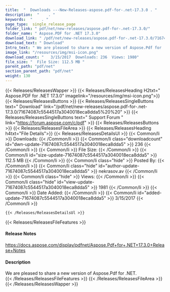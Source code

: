 ```yaml
---
title:  "  Downloads ---New-Releases-aspose.pdf-for-.net-17.3.0 . " 
description:  "    . " 
keywords:  "    . " 
page_type:  single_release_page
folder_link: " pdf/net/new-releases/aspose.pdf-for-.net-17.3.0/"
folder_name: " Aspose.PDF for .NET 17.3.0"
download_link: " /pdf/net/new-releases/aspose.pdf-for-.net-17.3.0/71674087c5544517a3040018eca8dda5"
download_text: " Download"
Intro_text: " We are pleased to share a new version of Aspose.Pdf for .NET."
image_link: "/resources/img/msi-icon.png"
download_count: "   3/15/2017  Downloads: 236  Views: 1980"
file_size: "  File Size: 112.5 MB "
parent_path: "pdf/net"
section_parent_path: "pdf/net"
weight: 130 
---
```


{{< Releases/ReleasesWapper >}}
  {{< Releases/ReleasesHeading H2txt=" Aspose.PDF for .NET 17.3.0" imagelink="/resources/img/msi-icon.png">}}
  {{< Releases/ReleasesButtons >}}
    {{< Releases/ReleasesSingleButtons text=" Download" link="/pdf/net/new-releases/aspose.pdf-for-.net-17.3.0/71674087c5544517a3040018eca8dda5%20%20" >}}
    {{< Releases/ReleasesSingleButtons text=" Support Forum " link="https://forum.aspose.com/c/pdf" >}}
  {{< Releases/ReleasesButtons >}}
  {{< Releases/ReleasesFileArea >}}
    {{< Releases/ReleasesHeading h4txt="File Details">}}
    {{< Releases/ReleasesDetailsUl >}}
            {{< Common/li  >}} Downloads: {{< /Common/li >}} 
      {{< Common/li class="downloadcount" id="dwn-update-71674087c5544517a3040018eca8dda5" >}} 236 {{< /Common/li >}} 
      {{< Common/li  >}} File Size: {{< /Common/li >}} 
      {{< Common/li id="size-update-71674087c5544517a3040018eca8dda5" >}} 112.5 MB {{< /Common/li >}} 
      {{< Common/li  class="hide" >}} Posted By: {{< /Common/li >}} 
      {{< Common/li class="hide" id="author-update-71674087c5544517a3040018eca8dda5" >}} nekrasov.av {{< /Common/li >}} 
      {{< Common/li class="hide"  >}} Views: {{< /Common/li >}} 
      {{< Common/li class="hide" id="view-update-71674087c5544517a3040018eca8dda5" >}} 1981 {{< /Common/li >}} 
      {{< Common/li  >}} Date Added: {{< /Common/li >}} 
      {{< Common/li id="added-update-71674087c5544517a3040018eca8dda5" >}} 3/15/2017 {{< /Common/li >}} 

    {{< /Releases/ReleasesDetailsUl >}}

  {{< Releases/ReleasesFileFeatures >}}
      <h4>Release Notes</h4><div><a href="https://docs.aspose.com/display/pdfnet/Aspose.Pdf+for+.NET+17.3.0+Release+Notes">https://docs.aspose.com/display/pdfnet/Aspose.Pdf+for+.NET+17.3.0+Release+Notes</a></div><h4>Description</h4><div class="HTMLDescription">We are pleased to share a new version of Aspose.Pdf for .NET.</div>
  {{< /Releases/ReleasesFileFeatures >}}
 {{< /Releases/ReleasesFileArea >}}
{{< /Releases/ReleasesWapper >}}


